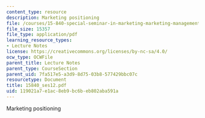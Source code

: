 ```yaml
---
content_type: resource
description: Marketing positioning
file: /courses/15-840-special-seminar-in-marketing-marketing-management-spring-2004/119021a7e1ac8eb9bc6beb802aba591a_15840_ses12.pdf
file_size: 15357
file_type: application/pdf
learning_resource_types:
- Lecture Notes
license: https://creativecommons.org/licenses/by-nc-sa/4.0/
ocw_type: OCWFile
parent_title: Lecture Notes
parent_type: CourseSection
parent_uid: 7fa517e5-a3d9-8d75-03b8-577429bbc07c
resourcetype: Document
title: 15840_ses12.pdf
uid: 119021a7-e1ac-8eb9-bc6b-eb802aba591a
---
```

Marketing positioning